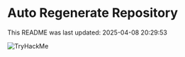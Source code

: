 # Auto Regenerate Repository

This README was last updated: 2025-04-08 20:29:53

 ![TryHackMe](https://tryhackme.com/badge/533634)